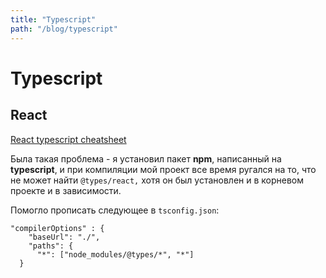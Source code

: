```yaml
---
title: "Typescript"
path: "/blog/typescript"
---
```

# Typescript

## React

[React typescript cheatsheet](https://github.com/sw-yx/react-typescript-cheatsheet)

Была такая проблема - я установил пакет **npm**, написанный на **typescript**, и при компиляции мой проект все время ругался на то, что не может найти `@types/react,` хотя он был установлен и в корневом проекте и в зависимости.

Помогло прописать следующее в `tsconfig.json`:


```
"compilerOptions" : {
    "baseUrl": "./",
    "paths": {
      "*": ["node_modules/@types/*", "*"]
  }
```
